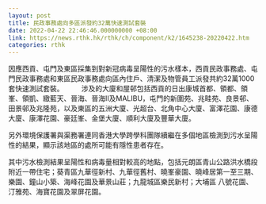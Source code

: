 ```yaml
---
layout: post
title: 民政事務處向多區派發約32萬快速測試套裝
date: 2022-04-22 22:46:46.000000000 +08:00
link: https://news.rthk.hk/rthk/ch/component/k2/1645238-20220422.htm
categories: rthk
---
```


因應西貢、屯門及東區採集到對新冠病毒呈陽性的污水樣本，西貢民政事務處、屯門民政事務處和東區民政事務處向區內住戶、清潔及物管員工派發共約32萬1000套快速測試套裝。
　　 
涉及的大廈和屋邨包括西貢的日出康城首都、領都、領峯、領凱、緻藍天、晉海、晉海II及MALIBU，屯門的新圍苑、兆畦苑、良景邨、田景邨及兆隆苑，以及東區的五洲大廈、光超台、北角中心大廈、富澤花園、康德大廈、康澤花園、豪廷峯、金堡大廈、順利大廈及豐華大廈。 

另外環境保護署與渠務署連同香港大學跨學科團隊續繼在多個地區檢測到污水呈陽性的結果，顯示該地區的處所可能有隱性患者存在。
 
其中污水檢測結果呈陽性和病毒量相對較高的地點，包括元朗區青山公路洪水橋段附近一帶住宅；葵青區九華徑新村、九華徑舊村、曉峯豪園、曉峰居第一至三期、樂園、鐘山小築、海峰花園及華景山莊；九龍城區樂民新村；大埔區 八號花園、汀雅苑、海寶花園及翠屏花園。
